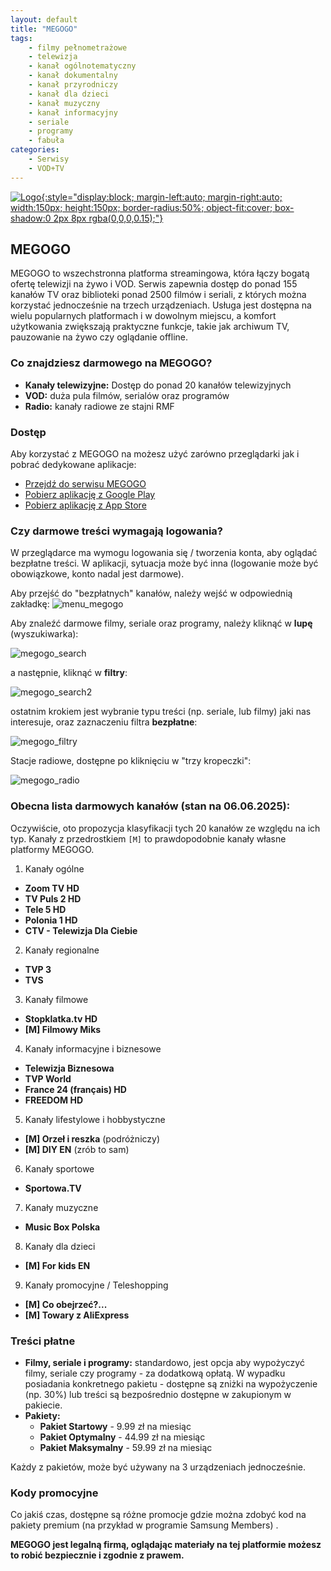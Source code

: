 ```yaml
---
layout: default
title: "MEGOGO"
tags: 
    - filmy pełnometrażowe
    - telewizja
    - kanał ogólnotematyczny
    - kanał dokumentalny
    - kanał przyrodniczy
    - kanał dla dzieci
    - kanał muzyczny
    - kanał informacyjny
    - seriale
    - programy
    - fabuła
categories:
    - Serwisy
    - VOD+TV
---
```

[![Logo](https://play-lh.googleusercontent.com/FmFOOnDrgrHGKxZVdIvmoLannz6k4AbZrAongrCiSYBmLgNQAFcjmCi-jgJfQvaaZQ4=w240-h480){:style="display:block; margin-left:auto; margin-right:auto; width:150px; height:150px; border-radius:50%; object-fit:cover; box-shadow:0 2px 8px rgba(0,0,0,0.15);"}](https://megogo.net)

## MEGOGO

MEGOGO to wszechstronna platforma streamingowa, która łączy bogatą ofertę telewizji na żywo i VOD. Serwis zapewnia dostęp do ponad 155 kanałów TV oraz biblioteki ponad 2500 filmów i seriali, z których można korzystać jednocześnie na trzech urządzeniach. Usługa jest dostępna na wielu popularnych platformach i w dowolnym miejscu, a komfort użytkowania zwiększają praktyczne funkcje, takie jak archiwum TV, pauzowanie na żywo czy oglądanie offline.

### Co znajdziesz darmowego na MEGOGO?

*   **Kanały telewizyjne:** Dostęp do ponad 20 kanałów telewizyjnych
*   **VOD:** duża pula filmów, serialów oraz programów
*   **Radio:** kanały radiowe ze stajni RMF

### Dostęp

Aby korzystać z MEGOGO na możesz użyć zarówno przeglądarki jak i pobrać dedykowane aplikacje:
* <i class="fa-solid fa-globe"></i>    [Przejdź do serwisu MEGOGO](https://megogo.net/)
* <i class="fa-brands fa-android"></i> [Pobierz aplikację z Google Play](https://play.google.com/store/apps/details?id=com.megogo.application&hl=pl)
* <i class="fa-brands fa-apple"></i>   [Pobierz aplikację z App Store](https://apps.apple.com/pl/app/megogo-tv-filmy-sport/id565967395?l=pl)

### Czy darmowe treści wymagają logowania?

W przeglądarce ma wymogu logowania się / tworzenia konta, aby oglądać bezpłatne treści. W aplikacji, sytuacja może być inna (logowanie może być obowiązkowe, konto nadal jest darmowe).

Aby przejść do "bezpłatnych" kanałów, należy wejść w odpowiednią zakładkę:
![menu_megogo](/biedateka/assets/img/screens/megogo_tv.png)

Aby znaleźć darmowe filmy, seriale oraz programy, należy kliknąć w **lupę** (wyszukiwarka):

![megogo_search](/biedateka/assets/img/screens/megogo_search.png)

a następnie, kliknąć w **filtry**:

![megogo_search2](/biedateka/assets/img/screens/megogo_search2.png)

ostatnim krokiem jest wybranie typu treści (np. seriale, lub filmy) jaki nas interesuje, oraz zaznaczeniu filtra **bezpłatne**:

![megogo_filtry](/biedateka/assets/img/screens/megogo_filtry.png)

Stacje radiowe, dostępne po kliknięciu w "trzy kropeczki":

![megogo_radio](/biedateka/assets/img/screens/megogo_radio.png)

### Obecna lista darmowych kanałów (stan na 06.06.2025):

Oczywiście, oto propozycja klasyfikacji tych 20 kanałów ze względu na ich typ. Kanały z przedrostkiem `[M]` to prawdopodobnie kanały własne platformy MEGOGO.

1. Kanały ogólne
*   **Zoom TV HD**
*   **TV Puls 2 HD**
*   **Tele 5 HD**
*   **Polonia 1 HD**
*   **CTV - Telewizja Dla Ciebie**

2. Kanały regionalne
*   **TVP 3**
*   **TVS**

3. Kanały filmowe
*   **Stopklatka.tv HD**
*   **[M] Filmowy Miks**

4. Kanały informacyjne i biznesowe
*   **Telewizja Biznesowa**
*   **TVP World**
*   **France 24 (français) HD**
*   **FREEDОМ HD**

5. Kanały lifestylowe i hobbystyczne
*   **[M] Orzeł i reszka** (podróżniczy)
*   **[M] DIY EN** (zrób to sam)

6. Kanały sportowe
*   **Sportowa.TV**

7. Kanały muzyczne
*   **Music Box Polska**

8. Kanały dla dzieci
*   **[M] For kids EN**

9. Kanały promocyjne / Teleshopping
*   **[M] Co obejrzeć?...**
*   **[M] Towary z AliExpress**


### Treści płatne
*   **Filmy, seriale i programy:** standardowo, jest opcja aby wypożyczyć filmy, seriale czy programy - za dodatkową opłatą. W wypadku posiadania konkretnego pakietu - dostępne są zniżki na wypożyczenie (np. 30%) lub treści są bezpośrednio dostępne w zakupionym w pakiecie.
*   **Pakiety:**
    *   **Pakiet Startowy** - 9.99 zł na miesiąc
    *   **Pakiet Optymalny** - 44.99 zł na miesiąc
    *   **Pakiet Maksymalny** - 59.99 zł na miesiąc

Każdy z pakietów, może być używany na 3 urządzeniach jednocześnie.

### Kody promocyjne
Co jakiś czas, dostępne są różne promocje gdzie można zdobyć kod na pakiety premium (na przykład w programie Samsung Members) .

**MEGOGO jest legalną firmą, oglądając materiały na tej platformie możesz to robić bezpiecznie i zgodnie z prawem.**